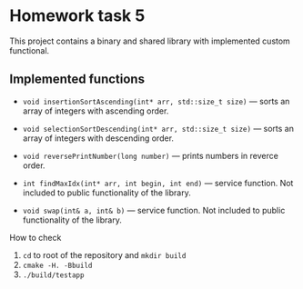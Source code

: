# Homework task 5

This project contains a binary and shared library with implemented custom functional.

## Implemented functions

- `void insertionSortAscending(int* arr, std::size_t size)` — sorts an array of integers with ascending order.
- `void selectionSortDescending(int* arr, std::size_t size)` — sorts an array of integers with descending order.
- `void reversePrintNumber(long number)` — prints numbers in reverce order.

- `int findMaxIdx(int* arr, int begin, int end)` — service function. Not included to public functionality of the library.
- `void swap(int& a, int& b)` — service function. Not included to public functionality of the library.

How to check
1. `cd` to root of the repository and `mkdir build`
2. `cmake -H. -Bbuild`
3. `./build/testapp`